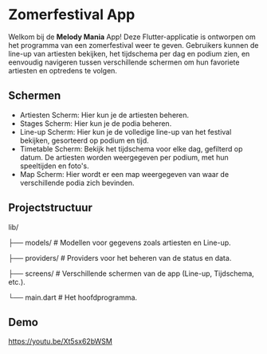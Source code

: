 # Zomerfestival App

Welkom bij de **Melody Mania** App! Deze Flutter-applicatie is ontworpen om het programma van een zomerfestival weer te geven. Gebruikers kunnen de line-up van artiesten bekijken, het tijdschema per dag en podium zien, en eenvoudig navigeren tussen verschillende schermen om hun favoriete artiesten en optredens te volgen.

## Schermen
- Artiesten Scherm: Hier kun je de artiesten beheren.
- Stages Scherm: Hier kun je de podia beheren.
- Line-up Scherm: Hier kun je de volledige line-up van het festival bekijken, gesorteerd op podium en tijd.
- Timetable Scherm: Bekijk het tijdschema voor elke dag, gefilterd op datum. De artiesten worden weergegeven per podium, met hun speeltijden en foto's.
- Map Scherm: Hier wordt er een map weergegeven van waar de verschillende podia zich bevinden.

## Projectstructuur
lib/

├── models/              # Modellen voor gegevens zoals artiesten en Line-up.

├── providers/           # Providers voor het beheren van de status en data.

├── screens/             # Verschillende schermen van de app (Line-up, Tijdschema, etc.).

└── main.dart            # Het hoofdprogramma.

## Demo
https://youtu.be/Xt5sx62bWSM
